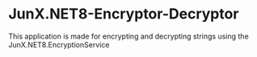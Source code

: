 # JunX.NET8-Encryptor-Decryptor
This application is made for encrypting and decrypting strings using the JunX.NET8.EncryptionService

